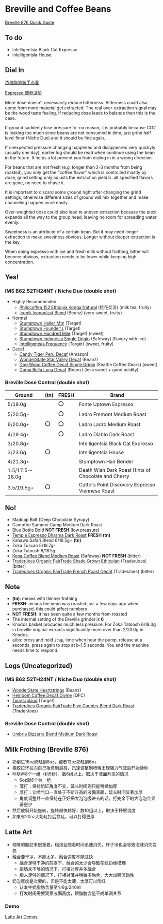 # Breville and Coffee Beans

[Breville 876 Quick Guide](./BrevilleOps.md)

## To do

- Intelligentsia Black Cat Expresso
- Intelligentsia House

## Dial In

[浓缩咖啡新手必看](./GettingStarted.md)

[Espresso 调参进阶](./ImproveDialingIn.md)

More dose doesn't necessarily reduce bitterness.
Bitterness could also come from more material get extracted.
The real over-extraction signal may be the wood taste feeling.
If reducing dose leads to balance then this is the case.

If ground suddenly lose pressure for no reason,
it is probably because CO2 is leaking too much since beans are not consumed in time,
just grind half level finer (Niche Duo) and it should be fine again.

If unexpected pressure changing happened and disappeared very quickyly (usually one day),
earlier log should be read when continue using the bean in the future.
It helps a lot prevent you from dialing in in a wrong direction.

For beans that are not fresh (e.g. longer than 2-3 months from being roasted),
you only get the "coffee flavor" which is controlled mostly by dose,
grind setting only adjusts the extraction yield%.
all specified flavors are gone, no need to chase it.

It is important to discard some ground right after changing the grind settings,
otherwise different sizes of ground will mix together and make channeling happen more easily.

Over-weighted dose could also lead to uneven extraction
because the puck expands all the way to the group head,
leaving no room for spreading water evenly.

Sweetness is an attribute of a certain bean.
But it may need longer extraction to make sweeiness obvious.
Longer without deeper extraction is the key.

When doing espresso with ice and fresh milk without frothing,
bitter will become obvious,
extraction needs to be lower while keeping high concentration.

## Yes!

### IMS B62.52TH24NT / Niche Duo (double shot)

- Highly Recommended
  - [Philocoffea 152 Ethiopia Konga Natural](./DialingInLog/2024-9/Philocoffea-152.md) (拉花交流) (milk tea, fruity)
  - [Iconik Iconoclast Blend](./DialingInLog/2024-8/Iconik-Iconoclast-Blend.md) (Beanz) (very sweet, fruity)
- Normal
  - [Stumptown Holler Mtn](./DialingInLog/2024-6/Stumptown-Holler-Mtn.md) (Target)
  - [Stumptown Founder's](./DialingInLog/2024-7/Stumptown-Founders.md) (Target)
  - [Stumptown Hundred Mile](./DialingInLog/2024-7/Stumptown-Hundred-Mile.md) (Target) (sweet)
  - [Stumptown Indonesia Single Origin](./DialingInLog/2024-8/Stumptown-Indonesia-Single-Origin.md) (Safeway) (flavory with ice)
  - [Intelligentsia Frequency](./DialingInLog/2024-8/Intelligentsia-Frequency.md) (Target) (sweet, fruity)
- Decaf
  - [Candy Tiger Peru Decaf](./DialingInLog/2024-7/Candy-Tiger-Peru-Decaf.md) (Amazon)
  - [WonderState Star Valley Decaf](./DialingInLog/2024-7/Wonderstate-Star-Valley-Decaf.md) (Beanz)
  - [Dog Wood Coffee Decaf Single Origin](./DialingInLog/2024-7/Dog-Wood-Coffee-Decaf.md) (Seattle Coffee Gears) (sweet)
  - [Doma Bella Luna Decaf](./DialingInLog/2024-8/Doma-Bella-Luna-Decaf.md) (Beanz) (less sweet + good acidity)

### Breville Dose Control (double shot)

| Ground | **(tn)** | **FRESH** | Brand |
|--|--|--|--|
| 5/18.0g || :o: | Fonte Uptown Espresso |
| 5/20.5g- || :o: | Ladro Fremont Medium Roast |
| 6/20.0g+ | :o: | :o: | Ladro Ladro Medium Roast |
| 4/19.4g+ || :o: | Ladro Diablo Dark Roast |
| 3/20.8g+ ||| Intelligentsia Black Cat Expresso |
| 3/23.6g | :o: || Intelligentsia House |
| 4/21.3g+ ||| Stumptown Hair Bender |
| 1.5/17.5～18.0g ||| Death Wish Dark Roast Hints of Chocolate and Cherry |
| 3.5/19.5g+ | :o: || Cutters Point Discovery Espresso Viennese Roast |

## No!

- Madcap Bolt (Deep Chocolate Syrupy)
- Campfire Summer Camp Medium Dark Roast
- Blue Bottle Bold **NOT FRESH** (low preasure)
- [Temple Espresso Dharma Dark Roast](./DialingInLog/2024-6/Temple-Espresso-Dharma.md) **FRESH** **(tn)**
- Kahawa Safari Blend 6/19.5g+ **(tn)**
- Zoka Tuscan 5/18.7g-
- Zoka Tatoosh 6/18.5g-
- [Kona Coffee Blend Medium Roast](./DialingInLog/2024-7/Kona-Coffee-Blend.md) (Safeway) **NOT FRESH** (bitter)
- [TraderJoes Organic FairTrade Shade Grown Ethiopian](./DialingInLog/2024-8/FairTrade-Shade-Grown-Ethiopian.md) (TraderJoes) (bitter)
- [TraderJoes Organic FairTrade French Roast Decaf](./DialingInLog/2024-7/FairTrade-French-Roast-Decaf.md) (TraderJoes) (bitter)

## Note

- **(tn)**: means with thinner frothing
- **FRESH**: means the bean was roasted just a few days ago when purchased, this could affect numbers
- **NOT FRESH**: it has been quite a few months from roasted
- The internal setting of the Breville grinder is **6**
- Knodos basket produces much less pressure. For Zoka Tatoosh 6/18.0g in breville original extracts significantly more over than 2/20.0g in Knodos.
- a/bs: press and hold `2cup`, time when hear the pump, release at a seconds, press again to stop at b-1.5 seconds. You and the machine needs time to respond.

## Logs (Uncategorized)

### IMS B62.52TH24NT / Niche Duo (double shot)

- [WonderState Heartstrings](./DialingInLog/2024-8/Wonderstate-Heartstrings.md) (Beanz)
- [Heirloom Coffee Decaf Divine](./DialingInLog/2024-7/Heirloom-Coffee-Decaf-Divine.md) (QFC)
- [Tony Upland](./DialingInLog/2024-7/Tony-Upland.md) (Target)
- [TraderJoes Organic FairTrade Five Country Blend Dark Roast](./DialingInLog/2024-7/Fairtrade-Five-Country.md) (TraderJoes)

### Breville Dose Control (double shot)
 
- [Umbria Bizzarra Blend Medium Dark Roast](./DialingInLog/2024-6/Umbria-Bizzarra-Blend.md)

## Milk Frothing (Breville 876)

- 奶倒进16oz奶缸到8oz，或者12oz奶缸到6oz
- 橡胶拉环拉向自己抬高到最高，迅速调整到喷嘴出现强力气流后开始读秒
- 咔哒声8个一组（约5秒），数6组以上，取决于液面升高的情况
  - 6oz就6个为一组
  - 薄打：保持奶缸角度不变，延长时间则只能稍微加厚
  - 厚打：让喷气口一直处于不断升高的液面表面，延长时间显著加厚
  - 角度调整并一直保持在正好把大泡泡吸进去的话，打完余下的大泡泡会显著更少
- 然后放斜开始旋转，旋转越快越好，数10组以上，取决于杯壁温度
- 如果有20oz大奶缸打后换缸，可以打得更厚

## Latte Art

- 咖啡的脂肪末很重要，粗泡会随着时间迅速消失，杯子冷也会导致泡沫消失变快
- 融合要干净，不能太多，融合速度不能过快
  - 融合足够干净的前提下，融合的太少会导致花纹边缘模糊
  - 脂肪末不够的情况下，打相对厚并多融合
  - 脂末足够的情况下，打相对薄并稍微多融合，大大加强流动性
- 奶泡厚度是次要的，但是不能太薄，太厚可以倒缸
  - 认准牛奶脂肪含量至少8g/240ml
  - 打发时间需要观察液面高度，跟脂肪含量不成单调关系

### Demo

[Latte Art Demos](./LatteArt.md)
